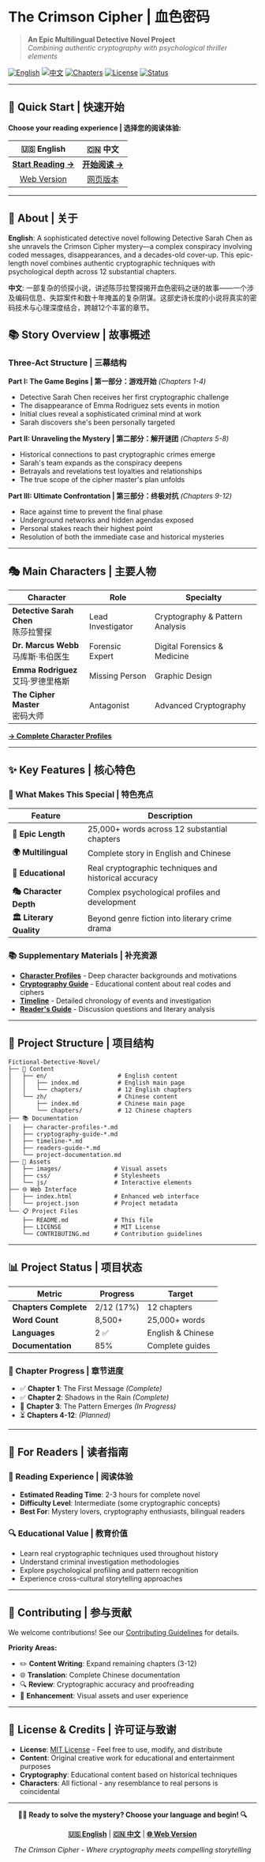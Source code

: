 # The Crimson Cipher | 血色密码

> **An Epic Multilingual Detective Novel Project**  
> *Combining authentic cryptography with psychological thriller elements*

[![English](https://img.shields.io/badge/Language-English-blue)](en/index.md)
[![中文](https://img.shields.io/badge/语言-中文-red)](zh/index.md)
[![Chapters](https://img.shields.io/badge/Chapters-12-green)](project.json)
[![License](https://img.shields.io/badge/License-MIT-brightgreen)](LICENSE)
[![Status](https://img.shields.io/badge/Status-Active%20Development-orange)](docs/project-documentation.md)

---

## 🚀 Quick Start | 快速开始

**Choose your reading experience | 选择您的阅读体验:**

<div align="center">

| 🇺🇸 **English** | 🇨🇳 **中文** |
|:---:|:---:|
| [**Start Reading →**](en/index.md) | [**开始阅读 →**](zh/index.md) |
| [Web Version](index.html) | [网页版本](index.html) |

</div>

---

## 📖 About | 关于

**English**: A sophisticated detective novel following Detective Sarah Chen as she unravels the Crimson Cipher mystery—a complex conspiracy involving coded messages, disappearances, and a decades-old cover-up. This epic-length novel combines authentic cryptographic techniques with psychological depth across 12 substantial chapters.

**中文**: 一部复杂的侦探小说，讲述陈莎拉警探揭开血色密码之谜的故事——一个涉及编码信息、失踪案件和数十年掩盖的复杂阴谋。这部史诗长度的小说将真实的密码技术与心理深度结合，跨越12个丰富的章节。

## 📚 Story Overview | 故事概述

### Three-Act Structure | 三幕结构

**Part I: The Game Begins | 第一部分：游戏开始** *(Chapters 1-4)*
- Detective Sarah Chen receives her first cryptographic challenge
- The disappearance of Emma Rodriguez sets events in motion  
- Initial clues reveal a sophisticated criminal mind at work
- Sarah discovers she's been personally targeted

**Part II: Unraveling the Mystery | 第二部分：解开谜团** *(Chapters 5-8)*
- Historical connections to past cryptographic crimes emerge
- Sarah's team expands as the conspiracy deepens
- Betrayals and revelations test loyalties and relationships
- The true scope of the cipher master's plan unfolds

**Part III: Ultimate Confrontation | 第三部分：终极对抗** *(Chapters 9-12)*
- Race against time to prevent the final phase
- Underground networks and hidden agendas exposed
- Personal stakes reach their highest point
- Resolution of both the immediate case and historical mysteries

---

## 🎭 Main Characters | 主要人物

<div align="center">

| Character | Role | Specialty |
|-----------|------|-----------|
| **Detective Sarah Chen**<br/>陈莎拉警探 | Lead Investigator | Cryptography & Pattern Analysis |
| **Dr. Marcus Webb**<br/>马库斯·韦伯医生 | Forensic Expert | Digital Forensics & Medicine |
| **Emma Rodriguez**<br/>艾玛·罗德里格斯 | Missing Person | Graphic Design |
| **The Cipher Master**<br/>密码大师 | Antagonist | Advanced Cryptography |

</div>

[**→ Complete Character Profiles**](docs/character-profiles-en.md)

---

## ✨ Key Features | 核心特色

### 🎯 What Makes This Special | 特色亮点

| Feature | Description |
|---------|-------------|
| **📖 Epic Length** | 25,000+ words across 12 substantial chapters |
| **🌍 Multilingual** | Complete story in English and Chinese |
| **🔐 Educational** | Real cryptographic techniques and historical accuracy |
| **🎭 Character Depth** | Complex psychological profiles and development |
| **🏛️ Literary Quality** | Beyond genre fiction into literary crime drama |

### 📚 Supplementary Materials | 补充资源

- **[Character Profiles](docs/character-profiles-en.md)** - Deep character backgrounds and motivations
- **[Cryptography Guide](docs/cryptography-guide-en.md)** - Educational content about real codes and ciphers  
- **[Timeline](docs/timeline-en.md)** - Detailed chronology of events and investigation
- **[Reader's Guide](docs/readers-guide-en.md)** - Discussion questions and literary analysis

---

## 📂 Project Structure | 项目结构

```
Fictional-Detective-Novel/
├── 📖 Content
│   ├── en/                    # English content
│   │   ├── index.md           # English main page
│   │   └── chapters/          # 12 English chapters
│   └── zh/                    # Chinese content  
│       ├── index.md           # Chinese main page
│       └── chapters/          # 12 Chinese chapters
├── 📚 Documentation
│   ├── character-profiles-*.md
│   ├── cryptography-guide-*.md
│   ├── timeline-*.md
│   ├── readers-guide-*.md
│   └── project-documentation.md
├── 🎨 Assets
│   ├── images/               # Visual assets
│   ├── css/                  # Stylesheets
│   └── js/                   # Interactive elements
├── 🌐 Web Interface
│   ├── index.html            # Enhanced web interface
│   └── project.json          # Project metadata
└── 📋 Project Files
    ├── README.md             # This file
    ├── LICENSE               # MIT License
    └── CONTRIBUTING.md       # Contribution guidelines
```

---

## 📊 Project Status | 项目状态

<div align="center">

| Metric | Progress | Target |
|--------|----------|--------|
| **Chapters Complete** | 2/12 (17%) | 12 chapters |
| **Word Count** | 8,500+ | 25,000+ words |
| **Languages** | 2 ✅ | English & Chinese |
| **Documentation** | 85% | Complete guides |

</div>

### 📝 Chapter Progress | 章节进度

- ✅ **Chapter 1**: The First Message *(Complete)*
- ✅ **Chapter 2**: Shadows in the Rain *(Complete)*  
- 🔄 **Chapter 3**: The Pattern Emerges *(In Progress)*
- ⏳ **Chapters 4-12**: *(Planned)*

---

## 🎯 For Readers | 读者指南

### 📖 Reading Experience | 阅读体验
- **Estimated Reading Time**: 2-3 hours for complete novel
- **Difficulty Level**: Intermediate (some cryptographic concepts)
- **Best For**: Mystery lovers, cryptography enthusiasts, bilingual readers

### 🔍 Educational Value | 教育价值
- Learn real cryptographic techniques used throughout history
- Understand criminal investigation methodologies  
- Explore psychological profiling and pattern recognition
- Experience cross-cultural storytelling approaches

---

## 🤝 Contributing | 参与贡献

We welcome contributions! See our [Contributing Guidelines](CONTRIBUTING.md) for details.

**Priority Areas:**
- ✏️ **Content Writing**: Expand remaining chapters (3-12)
- 🌐 **Translation**: Complete Chinese documentation  
- 🔍 **Review**: Cryptographic accuracy and proofreading
- 🎨 **Enhancement**: Visual assets and user experience

---

## 📄 License & Credits | 许可证与致谢

- **License**: [MIT License](LICENSE) - Feel free to use, modify, and distribute
- **Content**: Original creative work for educational and entertainment purposes
- **Cryptography**: Educational content based on historical techniques
- **Characters**: All fictional - any resemblance to real persons is coincidental

---

<div align="center">

**🕵️‍♀️ Ready to solve the mystery? Choose your language and begin! 🔍**

[**🇺🇸 English**](en/index.md) | [**🇨🇳 中文**](zh/index.md) | [**🌐 Web Version**](index.html)

*The Crimson Cipher - Where cryptography meets compelling storytelling*

</div>